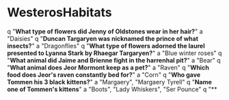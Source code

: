 # WesterosHabitats
q "**What type of flowers did Jenny of Oldstones wear in her hair?**"
a "Daisies"
q "**Duncan Targaryen was nicknamed the prince of what insects?**"
a "Dragonflies"
q "**What type of flowers adorned the laurel presented to Lyanna Stark by Rhaegar Targaryen?**"
a "Blue winter roses"
q "**What animal did Jaime and Brienne fight in the harrenhal pit?**"
a "Bear"
q "**What animal does Jeor Mormont keep as a pet?**"
a "Raven"
q "**Which food does Jeor's raven constantly bed for?**"
a "Corn"
q "**Who gave Tommen his 3 black kittens?**"
a "Margaery", "Margaery Tyrell"
q "**Name one of Tommen's kittens**"
a "Boots", "Lady Whiskers", "Ser Pounce"
q "**
